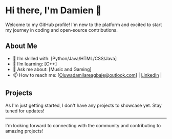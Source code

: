 # Hi there, I'm Damien 👋

Welcome to my GitHub profile! I'm new to the platform and excited to start my journey in coding and open-source contributions. 

## About Me

- 🌱 I’m skilled with: [Python/Java/HTML/CSS/Java]
- 🌱 I’m learning: [C++]
- 💬 Ask me about: [Music and Gaming]
- 📫 How to reach me: [Oluwadamilareagbaje@outlook.com] | [LinkedIn](https://www.linkedin.com/in/oluwadamilare-/) |

## Projects

As I'm just getting started, I don't have any projects to showcase yet. Stay tuned for updates!

---

I'm looking forward to connecting with the community and contributing to amazing projects!




<!---
Anialator247/Anialator247 is a ✨ special ✨ repository because its `README.md` (this file) appears on your GitHub profile.
You can click the Preview link to take a look at your changes.
--->
